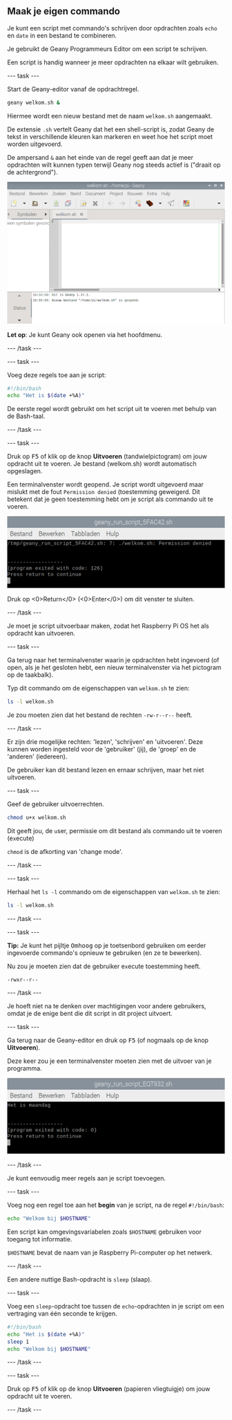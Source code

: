## Maak je eigen commando

Je kunt een script met  commando's schrijven door opdrachten zoals `echo` en `date` in een bestand te combineren.

Je gebruikt de Geany Programmeurs Editor om een script te schrijven.

Een script is handig wanneer je meer opdrachten na elkaar wilt gebruiken.

\--- task ---

Start de Geany-editor vanaf de opdrachtregel.

```bash
geany welkom.sh &
```

Hiermee wordt een nieuw bestand met de naam `welkom.sh` aangemaakt.

De extensie `.sh` vertelt Geany dat het een shell-script is, zodat Geany de tekst in verschillende kleuren kan markeren en weet hoe het script moet worden uitgevoerd.

De ampersand `&` aan het einde van de regel geeft aan dat je meer opdrachten wilt kunnen typen terwijl Geany nog steeds actief is ("draait op de achtergrond").

![Geany window](images/Geany.png)

**Let op**: Je kunt Geany ook openen via het hoofdmenu.

\--- /task ---

\--- task ---

Voeg deze regels toe aan je script:

```bash
#!/bin/bash
echo "Het is $(date +%A)"
```

De eerste regel wordt gebruikt om het script uit te voeren met behulp van de Bash-taal.

\--- /task ---

\--- task ---

Druk op <kbd>F5</kbd> of klik op de knop **Uitvoeren** (tandwielpictogram) om jouw opdracht uit te voeren. Je bestand (welkom.sh) wordt automatisch opgeslagen.

Een terminalvenster wordt geopend. Je script wordt uitgevoerd maar mislukt met de fout `Permission denied` (toestemming geweigerd. Dit betekent dat je geen toestemming hebt om je script als commando uit te voeren.

![Toestemming geweigerd](images/command-denied.png)

Druk op <0>Return</0> (<0>Enter</0>) om dit venster te sluiten.

\--- /task ---

Je moet je script uitvoerbaar maken, zodat het Raspberry Pi OS het als opdracht kan uitvoeren.

\--- task ---

Ga terug naar het terminalvenster waarin je opdrachten hebt ingevoerd (of open, als je het gesloten hebt, een nieuw terminalvenster via het pictogram op de taakbalk).

Typ dit commando om de eigenschappen van `welkom.sh` te zien:

```bash
ls -l welkom.sh
```

Je zou moeten zien dat het bestand de rechten `-rw-r--r--` heeft.

\--- /task ---

Er zijn drie mogelijke rechten: 'lezen', 'schrijven' en 'uitvoeren'. Deze kunnen worden ingesteld voor de 'gebruiker' (jij), de 'groep' en de 'anderen' (iedereen).

De gebruiker kan dit bestand lezen en ernaar schrijven, maar het niet uitvoeren.

\--- task ---

Geef de gebruiker uitvoerrechten.

```bash
chmod u+x welkom.sh
```

Dit geeft jou, de `u`ser, permissie om dit bestand als commando uit te voeren (e`x`ecute)

`chmod` is de afkorting van 'change mode'.

\--- /task ---

\--- task ---

Herhaal het `ls -l` commando om de eigenschappen van `welkom.sh` te zien:

```bash
ls -l welkom.sh
```

\--- /task ---

\--- task ---

**Tip:** Je kunt het pijltje <kbd>Omhoog</kbd> op je toetsenbord gebruiken om eerder ingevoerde commando's opnieuw te gebruiken (en ze te bewerken).

Nu zou je moeten zien dat de gebruiker e`x`ecute toestemming heeft.

```bash
-rwxr--r--
```

\--- /task ---

Je hoeft niet na te denken over machtigingen voor andere gebruikers, omdat je de enige bent die dit script in dit project uitvoert.

\--- task ---

Ga terug naar de Geany-editor en druk op <kbd>F5</kbd> (of nogmaals op de knop **Uitvoeren**).

Deze keer zou je een terminalvenster moeten zien met de uitvoer van je programma.

![Welkom uitvoer](images/command-output.png)

\--- /task ---

Je kunt eenvoudig meer regels aan je script toevoegen.

\--- task ---

Voeg nog een regel toe aan het **begin** van je script, na de regel `#!/bin/bash`:

```bash
echo "Welkom bij $HOSTNAME" 
```

Een script kan omgevingsvariabelen zoals `$HOSTNAME` gebruiken voor toegang tot informatie.

`$HOSTNAME` bevat de naam van je Raspberry Pi-computer op het netwerk.

\--- /task ---

Een andere nuttige Bash-opdracht is `sleep` (slaap).

\--- task ---

Voeg een `sleep`-opdracht toe tussen de `echo`-opdrachten in je script om een vertraging van één seconde te krijgen.

```bash
#!/bin/bash
echo "Het is $(date +%A)"
sleep 1
echo "Welkom bij $HOSTNAME"
```

\--- /task ---

\--- task ---

Druk op <kbd>F5</kbd> of klik op de knop **Uitvoeren** (papieren vliegtuigje) om jouw opdracht uit te voeren.

\--- /task ---